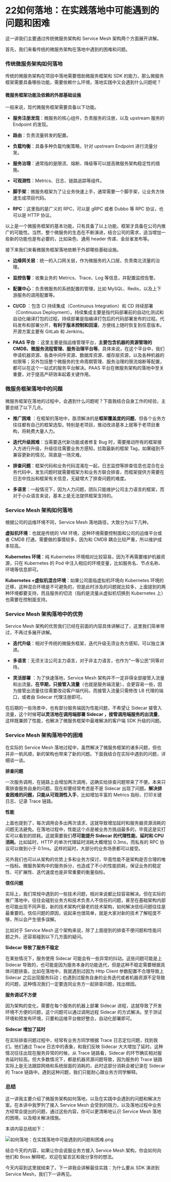 # 22如何落地：在实践落地中可能遇到的问题和困难

这一讲我们主要通过传统微服务架构和 Service Mesh 架构两个方面展开讲解。

首先，我们来看传统的微服务架构在落地中遇到的困难和问题。

### 传统微服务架构如何落地

传统的微服务架构在项目中落地需要借助微服务框架和 SDK 的能力，那么微服务框架需要具备哪些功能，需要依赖什么环境，落地实践中又会遇到什么问题呢？

#### 微服务框架功能及依赖的外部基础设施

一般来说，现代微服务框架需要具备以下功能。

* **服务注册发现**：微服务的核心组件，负责服务的注册，以及 upstream 服务的 Endpoint 的发现。

* **路由**：负责流量转发的配置。

* **负载均衡**：具备多种负载均衡策略，针对 upstream Endpoint 进行流量分发。

* **服务治理**：通常指的是限流、熔断、降级等可以提高微服务架构稳定性的措施。

* **可观测性**：Metrics、日志、链路追踪等组件。

* **脚手架**：微服务框架为了让业务快速上手，通常需要一个脚手架，让业务方快速生成项目代码。

* **RPC**：这里指的是广义的 RPC，可以是 gRPC 或者 Dubbo 等 RPC 协议，也可以是 HTTP 协议。

以上是一个微服务框架的基本功能，只有具备了以上功能，框架才具备在公司内推广的可能性。当然，整个微服务的生态在不断演进，结合公司的需求，适当增加一些新的功能也是有必要的，比如染色、通用 header 传递、金丝雀发布等。

接下来我们来看微服务框架落地依赖于外部哪些基础设施。

* **边缘网关层**：统一的入口网关层，作为微服务的入口层，负责南北流量的治理。

* **监控告警**：收集业务的 Metrics、Trace、Log 等信息，并配置监控告警。

* **配置中心**：负责微服务的系统配置的管理，比如 MySQL、Redis，以及上下游服务的调用配置等。

* **CI/CD** ：包含 CI 持续集成（Continuous Integration）和 CD 持续部署（Continuous Deployment）。持续集成主要是指代码部署前的自动化测试和自动化编译打包的过程，持续部署是指编译打包后的代码部署发布的过程。代码发布和部署分开，**有利于版本控制和回滚**，方便线上随时恢复到任意版本。开源方案主要有 GitLab 和 Jenkins。

* **PAAS 平台** ：这里主要是指运维管理平台，**主要包含机器的资源管理的 CMDB、微服务流程管理、服务治理平台等**。具体来说，在这个平台中，我们申请机器资源、各类中间件资源、数据库资源、缓存层资源，以及各种机器的权限等；另外包括整个微服务的生命周期管理、服务治理的限流熔断等配置，都可以在这个一站式的服务平台解决。PAAS 平台在微服务架构的落地中至关重要，对于提高产研效率起着关键作用。

### 微服务框架落地中的问题

微服务框架在落地的过程中，会遇到什么问题呢？下面我结合自身工作的经验，主要总结了以下几点。

* **推广困难** ：在框架的落地中，亟须解决的是**框架覆盖度的问题**，但各个业务方往往都有自己的框架选型。特别是老项目，推动改进基本上就等于老项目重构，将耗费大量人力。

* **迭代升级困难**：当需要迭代新功能或者修复 Bug 时，需要推动所有的框架接入方进行升级，升级往往需要业务方感知，拉取最新的框架 Tag，如果碰到不兼容更新的情况，简直是一场灾难。

* **排查问题**：框架代码和业务代码混淆在一起，日志监控等排查信息也混合在业务代码中，发生问题时就需要框架方和业务方联合排查，而框架提供方需要在日志中找出和框架有关信息，无疑增大了排查问题的难度。

* **多语言**：一般情况下，因为人力问题，团队只能维护公司主力语言的框架，而对于小众语言来说，基本上是无法提供框架支持的。

### Service Mesh 架构如何落地

根据公司的运维环境不同，Service Mesh 落地路径，大致分为以下几种。

**虚拟机环境**：也就是传统的 VM 环境，这种环境需要控制面和公司的运维平台或者 CMDB 打通，需要做的事情较多，因为和 CMDB 耦合比较严重，所以维护成本较高。

**Kubernetes 环境**：纯 Kubernetes 环境相对比较容易，因为不再需要维护机器资源，只在 Kubernetes 的 Pod 中注入相应的环境变量，比如服务名、节点名称、环境等信息即可。

**Kubernetes +虚拟机混合环境**：如果公司面临虚拟机环境向 Kubernetes 环境的迁移，这种混合环境是不可避免的，但是此时涉及的问题就比较多，上面提到的两种环境都要支持，而且服务的切流（指的是流量从虚拟机切换到 Kubernetes 上）也需要在控制面支持。

### Service Mesh 架构落地中的优势

Service Mesh 架构的优势我们已经在前面的内容具体讲解过了，这里我们简单带过，不再过多展开讲解。

* **迭代升级**：相对于传统的微服务框架，迭代升级无须业务方感知，可以独立演进。

* **多语言**：无须关注公司主力语言，对于非主力语言，也作为"一等公民"同等对待。

* **灵活部署** ：为了快速落地，Service Mesh 架构并不一定非得全部接管入流量和出流量。**在早期，只接管入流量**（也就是服务端流量），会更容易一些，因为接管出流量往往需要改动客户端代码，而接管入流量只需修改 LB 代理的端口，或者由 Sidecar 代理注册即可。

在后期的一些场景中，也有部分服务端因为性能问题，不希望让 Sidecar 接管入流量，这个时候**可以灵活地在调用端部署 Sidecar ，接管调用端服务的出流量**，这样既兼顾了性能，也解决了微服务框架中最难解决的客户端 SDK 升级的问题。

### Service Mesh 架构落地中的困难

在实际的 Service Mesh 落地过程中，虽然解决了微服务框架的诸多问题，但也并非一帆风顺，新的架构也带来了新的问题。下面我结合在实际中遇到的问题，详细谈一谈。

**排查问题**

一次服务调用，在链路上会增加两次调用，这确实给排查问题带来了不便。本来只需排查服务自身的问题，现在却要经常考虑是不是 Sidecar 出现了问题。**解决排查困难的问题，只能从可观测性入手**，比如增加丰富的 Metrics 指标、打印关键日志、记录 Trace 链路。

**性能**

上面也提到了，每次调用会多出两次请求，这就导致增加延时和服务器资源消耗的问题无法避免。在落地过程中，性能这个点是被业务方挑战最多的，毕竟这是实打实可以看到的损耗。这就需要我们**尽可能提升 Sidecar 的代理性能、延时和 CPU 消耗**。比如延时，HTTP 的单次代理延时消耗大概增加 0.3ms，而私有的 RPC 协议可以做到小于 0.1ms。这样的延时，大部分的业务场景都可以接受。

另外我们也可以从架构的优势上多和业务方探讨，毕竟性能不是架构是否合理的唯一指标。微服务架构中的服务拆分，也造成了不小的性能损耗，保证业务的稳定性、可扩展性、迭代速度也是非常重要的衡量指标。

**信任问题**

实际上，我们常规中遇到的一些技术问题，相对来说都比较容易解决。但在实际的推广落地中，往往会碰到业务方和技术负责人不信任的问题，甚至在基础架构内部也可能出现不同声音。新的技术架构代替老的技术架构，如何解决信任问题往往是最重要的。信任问题的原因，说起来也很简单，就是大家对新的技术了解程度不够，所以会产生很多误解。

比如对于 Service Mesh 这个架构来说，除了上面提到的排查不便问题和性能问题之外，还容易碰到以下几方面的疑问。

**Sidecar 导致了服务不稳定**

在某些情况下，服务使用 Sidecar 可能会有一些异常的抖动。这些问题可能是上 Sidecar 导致的，也可能是因为服务本身的功能迭代，但是这种不稳定需要根据具体问题排查。比如在落地中，我就遇到过因为 Http Client 参数配置不合理导致上 Sidecar 之后出现服务抖动；也遇到过服务自身的业务迭代或者机器资源不足导致的问题，这种情况我们一定要连同业务方一起排查问题，找出根因。

**服务调试不方便**

因为架构的变化，需要在每个服务的机器上部署 Sidecar 进程，这就导致了开发环境不方便的问题，这个问题可以通过调用远程 Sidecar 的方式解决。至于测试环境和预发布环境，只要和运维平台做好整合，自动化部署即可。

**Sidecar 增加了延时**

在实际排查问题过程中，经常有业务方同学根据 Trace 日志定位问题，找到我们。他们通过 Trace 日志中的表象，和我们反映 Sidecar 大大增加了延时。这种情况往往出现在服务异常的时候，从 Trace 链路看，Sidecar 的环节确实相对服务延时较高。但大多数情况下，都是机器资源问题导致，因为服务的 Trace 链路实际上是无法跟踪网络和系统层面的消耗的，此时这部分消耗会被记录在 Sidecar 的 Trace 链路中。遇到这种问题，我们只能耐心跟业务方同学解释。

### 总结

这一讲我主要介绍了微服务架构如何落地，以及在实践中会遇到的问题和解决方案。在本讲中我罗列了接入 Service Mesh 会受到的阻力，以及落地过程中业务方经常会提出的问题，通过这些内容，你可以更清晰地认识 Service Mesh 落地的困境，以及相关解决措施。

本讲内容总结如下：


<Image alt="如何落地：在实践落地中可能遇到的问题和困难.png" src="https://s0.lgstatic.com/i/image6/M00/0F/F1/Cgp9HWA-B26ADs36AAPecVCh3EA301.png"/> 


结合今天的内容，如果让你会说服业务方接入 Service Mesh 架构，你会如何向他们和 Boss 解释呢，欢迎在留言区和我分享你的想法。

今天内容到这里就结束了，下一讲我会讲解最佳实践：为什么要从 SDK 演进到 Service Mesh，我们下一讲再见。


